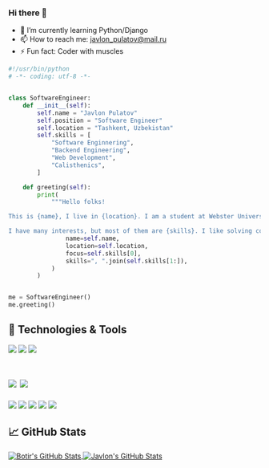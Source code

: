 ### Hi there 👋

- 🌱 I’m currently learning Python/Django
- 📫 How to reach me: javlon_pulatov@mail.ru
- ⚡ Fun fact: Coder with muscles

```python
#!/usr/bin/python
# -*- coding: utf-8 -*-


class SoftwareEngineer:
    def __init__(self):
        self.name = "Javlon Pulatov"
        self.position = "Software Engineer"
        self.location = "Tashkent, Uzbekistan"
        self.skills = [
            "Software Enginnering",
            "Backend Engineering",
            "Web Development",
            "Calisthenics",
        ]

    def greeting(self):
        print(
            """Hello folks!

This is {name}, I live in {location}. I am a student at Webster University and recently I am focusing on {focus} for my personal growth.

I have many interests, but most of them are {skills}. I like solving complex logic tasks and enjoy while coding and training""".format(
                name=self.name,
                location=self.location,
                focus=self.skills[0],
                skills=", ".join(self.skills[1:]),
            )
        )


me = SoftwareEngineer()
me.greeting()

```

## 🔧 Technologies & Tools

![](https://img.shields.io/badge/OS-Windows-informational?style=flat&logo=windows&logoColor=white&color=6aa6f8)
![](https://img.shields.io/badge/Editor-PyCharm-informational?style=flat&logo=pycharm&logoColor=white&color=6aa6f8)
![](https://img.shields.io/badge/Code-Python-informational?style=flat&logo=python&logoColor=white&color=6aa6f8)
# ![](https://img.shields.io/badge/Code-JavaScript-informational?style=flat&logo=javascript&logoColor=white&color=6aa6f8) ![](https://img.shields.io/badge/Code-HTML5-informational?style=flat&logo=html5&logoColor=white&color=6aa6f8)
![](https://img.shields.io/badge/Code-CSS3-informational?style=flat&logo=css3&logoColor=white&color=6aa6f8)
![](https://img.shields.io/badge/Framework-Django-informational?style=flat&logo=django&logoColor=white&color=6aa6f8)
![](https://img.shields.io/badge/Framework-Django_REST_framework-informational?style=flat&logo=django-rest-framework&logoColor=white&color=6aa6f8)
![](https://img.shields.io/badge/Tool-Git-informational?style=flat&logo=git&logoColor=white&color=6aa6f8)
![](https://img.shields.io/badge/Tool-GitHub-informational?style=flat&logo=github&logoColor=white&color=6aa6f8)


## &#x1f4c8; GitHub Stats

<a href="https://github.com/Pulatov-Javlon/Pulatov-Javlon">
  <img align="center" src="https://github-readme-stats.vercel.app/api/top-langs/?username=Pulatov-Javlon&hide=c%2B%2B,c,html&title_color=6aa6f8&text_color=8a919a&icon_color=6aa6f8&bg_color=0e1116" alt="Botir's GitHub Stats" />
</a>

<a href="https://github.com/Pulatov-Javlon/Pulatov-Javlon">
  <img align="center" src="https://github-readme-stats.vercel.app/api?username=Pulatov-Javlon&show_icons=true&line_height=27&count_private=true&title_color=6aa6f8&text_color=8a919a&icon_color=6aa6f8&bg_color=0e1116" alt="Javlon's GitHub Stats" />
</a>


